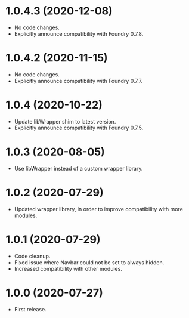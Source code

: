 # 1.0.4.3 (2020-12-08)

* No code changes.
* Explicitly announce compatibility with Foundry 0.7.8.

# 1.0.4.2 (2020-11-15)

* No code changes.
* Explicitly announce compatibility with Foundry 0.7.7.

# 1.0.4 (2020-10-22)

* Update libWrapper shim to latest version.
* Explicitly announce compatibility with Foundry 0.7.5.

# 1.0.3 (2020-08-05)

* Use libWrapper instead of a custom wrapper library.

# 1.0.2 (2020-07-29)

* Updated wrapper library, in order to improve compatibility with more modules.

# 1.0.1 (2020-07-29)

* Code cleanup.
* Fixed issue where Navbar could not be set to always hidden.
* Increased compatibility with other modules.

# 1.0.0 (2020-07-27)

* First release.